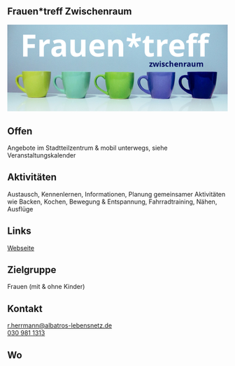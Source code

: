## Frauen*treff Zwischenraum
<img id="topmedia" src="Images/Frauentreff/logo.png" />

## Offen
Angebote im Stadtteilzentrum & mobil unterwegs, siehe Veranstaltungskalender

## Aktivitäten
<p id="activities">
Austausch, Kennenlernen, Informationen, Planung gemeinsamer Aktivitäten wie Backen, Kochen, Bewegung & Entspannung, Fahrradtraining, Nähen, Ausflüge
</p>

## Links
<a target="_blank" href="https://www.albatros-lebensnetz.de/stadtteilzentrum-hohenschoenhausen-sued/frauentreff/ ">Webseite</a><br>

## Zielgruppe
Frauen (mit & ohne Kinder)

## Kontakt
[r.herrmann@albatros-lebensnetz.de](mailto:r.herrmann@albatros-lebensnetz.de)<br>
<a href="tel:+49309811313">030 981 1313</a> 

## Wo
<div id="gmap"></div>
<script>window.onload = showMap('Wartenberger Straße 24, 13053 Berlin', 0, 'gmap_mini')</script>

